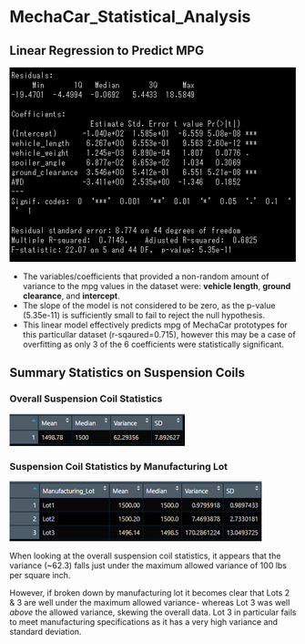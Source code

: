 # MechaCar_Statistical_Analysis

## Linear Regression to Predict MPG
![MechaCar MPG Stummary Statistics](images/MechaCar_sumstats.png)

- The variables/coefficients that provided a non-random amount of variance to the mpg values in the dataset were: **vehicle length**, **ground clearance**, and **intercept**.
- The slope of the model is not considered to be zero, as the p-value (5.35e-11) is sufficiently small to fail to reject the null hypothesis.
- This linear model effectively predicts mpg of MechaCar prototypes for this particullar dataset (r-sqaured=0.715), however this may be a case of overfitting as only 3 of the 6 coefficients were statistically significant.

## Summary Statistics on Suspension Coils

### Overall Suspension Coil Statistics
![Suspension Coil Summary Statistics](images/total_sum.png)

### Suspension Coil Statistics by Manufacturing Lot
![Suspension Coil Summary Statistics by Manufacturing Lot](images/lot_sum.png)

When looking at the overall suspension coil statistics, it appears that the variance (~62.3) falls just under the maximum allowed variance of 100 lbs per square inch. 

However, if broken down by manufacturing lot it becomes clear that Lots 2 & 3 are well under the maximum allowed variance- whereas Lot 3 was well *above* the allowed variance, skewing the overall data. Lot 3 in particular fails to meet manufacturing specifications as it has a very high variance and standard deviation.